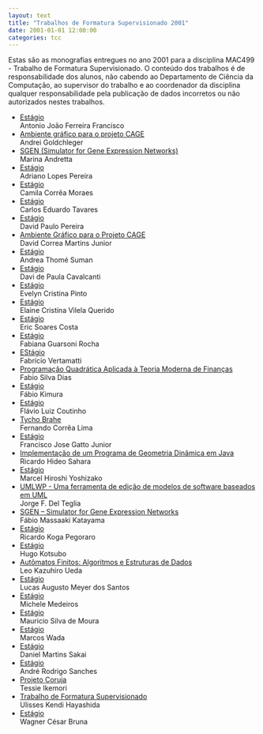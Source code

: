 ```yaml
---
layout: text
title: "Trabalhos de Formatura Supervisionado 2001"
date: 2001-01-01 12:00:00
categories: tcc
---
```

Estas são as monografias entregues no ano 2001 para a disciplina MAC499 - Trabalho de Formatura Supervisionado. O conteúdo dos trabalhos é de responsabilidade dos alunos, não cabendo ao Departamento de Ciência da Computação, ao supervisor do trabalho e ao coordenador da disciplina qualquer responsabilidade pela publicação de dados incorretos ou não autorizados nestes trabalhos. 

<ul class="tccs collection">
<li class="collection-item"><a href="https://bcc.ime.usp.br/tccs/2001/ajoaoff/">Estágio</a><br>Antonio João Ferreira Francisco</li>
<li class="collection-item"><a href="https://bcc.ime.usp.br/tccs/2001/andgold/">Ambiente gráfico para o projeto CAGE</a><br>Andrei Goldchleger</li>
<li class="collection-item"><a href="https://bcc.ime.usp.br/tccs/2001/andretta/"> SGEN (Simulator for Gene Expression Networks)</a><br>Marina Andretta</li>
<li class="collection-item"><a href="https://bcc.ime.usp.br/tccs/2001/apereira/">Estágio</a><br>Adriano Lopes Pereira</li>
<li class="collection-item"><a href="https://bcc.ime.usp.br/tccs/2001/cacm/">Estágio</a><br>Camila Corrêa Moraes</li>
<li class="collection-item"><a href="https://bcc.ime.usp.br/tccs/2001/ctavares/">Estágio</a><br>Carlos Eduardo Tavares</li>
<li class="collection-item"><a href="https://bcc.ime.usp.br/tccs/2001/david/">Estágio</a><br>David Paulo Pereira</li>
<li class="collection-item"><a href="https://bcc.ime.usp.br/tccs/2001/davidjr/">Ambiente Gráfico para o Projeto CAGE</a><br>David Correa Martins Junior </li>
<li class="collection-item"><a href="https://bcc.ime.usp.br/tccs/2001/dea/">Estágio</a><br> Andrea Thomé Suman</li>
<li class="collection-item"><a href="https://bcc.ime.usp.br/tccs/2001/dpc/">Estágio</a><br>Davi de Paula Cavalcanti</li>
<li class="collection-item"><a href="https://bcc.ime.usp.br/tccs/2001/ecp/">Estágio</a><br>Evelyn Cristina Pinto</li>
<li class="collection-item"><a href="https://bcc.ime.usp.br/tccs/2001/elaine/">Estágio</a><br>Elaine Cristina Vilela Querido</li>
<li class="collection-item"><a href="https://bcc.ime.usp.br/tccs/2001/elbarto/">Estágio</a><br>Eric Soares Costa</li>
<li class="collection-item"><a href="https://bcc.ime.usp.br/tccs/2001/farocha/">Estágio</a><br>Fabiana Guarsoni Rocha</li>
<li class="collection-item"><a href="https://bcc.ime.usp.br/tccs/2001/favert/">EStágio</a><br>Fabrício Vertamatti </li>
<li class="collection-item"><a href="https://bcc.ime.usp.br/tccs/2001/fdias/">Programação Quadrática Aplicada à Teoria Moderna de Finanças</a><br>Fabio Silva Dias</li>
<li class="collection-item"><a href="https://bcc.ime.usp.br/tccs/2001/fkimura/">Estágio</a><br> Fábio Kimura</li>
<li class="collection-item"><a href="https://bcc.ime.usp.br/tccs/2001/flc/">Estágio</a><br>Flávio Luiz Coutinho</li>
<li class="collection-item"><a href="https://bcc.ime.usp.br/tccs/2001/flima/">Tycho Brahe</a><br>Fernando Corrêa Lima</li>
<li class="collection-item"><a href="https://bcc.ime.usp.br/tccs/2001/gatto/">Estágio</a><br>Francisco Jose Gatto Junior</li>
<li class="collection-item"><a href="https://bcc.ime.usp.br/tccs/2001/hideo/">Implementação de um Programa de Geometria Dinâmica em Java</a><br>Ricardo Hideo Sahara</li>
<li class="collection-item"><a href="https://bcc.ime.usp.br/tccs/2001/hiroshi/">Estágio</a><br>Marcel Hiroshi Yoshizako</li>
<li class="collection-item"><a href="https://bcc.ime.usp.br/tccs/2001/jorgefdt/">UMLWP - Uma ferramenta de edição de modelos de software baseados em UML</a><br>Jorge F. Del Teglia</li>
<li class="collection-item"><a href="https://bcc.ime.usp.br/tccs/2001/katayama/">SGEN – Simulator for Gene Expression Networks</a><br>Fábio Massaaki Katayama</li>
<li class="collection-item"><a href="https://bcc.ime.usp.br/tccs/2001/koga/">Estágio</a><br>Ricardo Koga Pegoraro</li>
<li class="collection-item"><a href="https://bcc.ime.usp.br/tccs/2001/kot/">Estágio</a><br>Hugo Kotsubo</li>
<li class="collection-item"><a href="https://bcc.ime.usp.br/tccs/2001/lku/">Autômatos Finitos: Algoritmos e Estruturas de Dados</a><br>Leo Kazuhiro Ueda</li>
<li class="collection-item"><a href="https://bcc.ime.usp.br/tccs/2001/lmeyer/">Estágio</a><br>Lucas Augusto Meyer dos Santos</li>
<li class="collection-item"><a href="https://bcc.ime.usp.br/tccs/2001/michele/">Estágio</a><br>Michele Medeiros </li>
<li class="collection-item"><a href="https://bcc.ime.usp.br/tccs/2001/msm/">Estágio</a><br>Mauricio Silva de Moura </li>
<li class="collection-item"><a href="https://bcc.ime.usp.br/tccs/2001/mwada/">Estágio</a><br>Marcos Wada</li>
<li class="collection-item"><a href="https://bcc.ime.usp.br/tccs/2001/sakai/">Estágio</a><br>Daniel Martins Sakai </li>
<li class="collection-item"><a href="https://bcc.ime.usp.br/tccs/2001/sapojoe/">Estágio</a><br>André Rodrigo Sanches</li>
<li class="collection-item"><a href="https://bcc.ime.usp.br/tccs/2001/tessie/">Projeto Coruja</a><br>Tessie Ikemori</li>
<li class="collection-item"><a href="https://bcc.ime.usp.br/tccs/2001/ulisses/">Trabalho de Formatura Supervisionado</a><br>Ulisses Kendi Hayashida</li>
<li class="collection-item"><a href="https://bcc.ime.usp.br/tccs/2001/wbruna/">Estágio</a><br>Wagner César Bruna</li>
